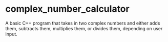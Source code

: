# complex_number_calculator
A basic C++ program that takes in two complex numbers and either adds them, subtracts them, multiplies them, or divides them, depending on user input.
